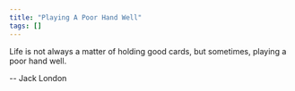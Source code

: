 ```yaml
---
title: "Playing A Poor Hand Well"
tags: []
---
```


Life is not always a matter of holding good cards, but sometimes, playing a poor
hand well.

-- Jack London
